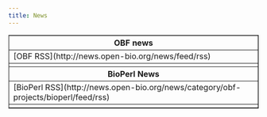 ```yaml
---
title: News
---
```


<table border=1>
<tr>
<th>
OBF news

</th>
</tr>
<tr>
<td>
[OBF RSS](http://news.open-bio.org/news/feed/rss)

</td>
</tr>
<tr>
<td>
<rss><http://news.open-bio.org/news/feed/rss></rss>

</td>
</tr>
<tr>
<th>
BioPerl News

</th>
</tr>
<tr>
<td>
[BioPerl
RSS](http://news.open-bio.org/news/category/obf-projects/bioperl/feed/rss)

</td>
</tr>
<tr>
<td>
<rss><http://news.open-bio.org/news/category/obf-projects/bioperl/feed/rss></rss>

</td>
</tr>
</table>

